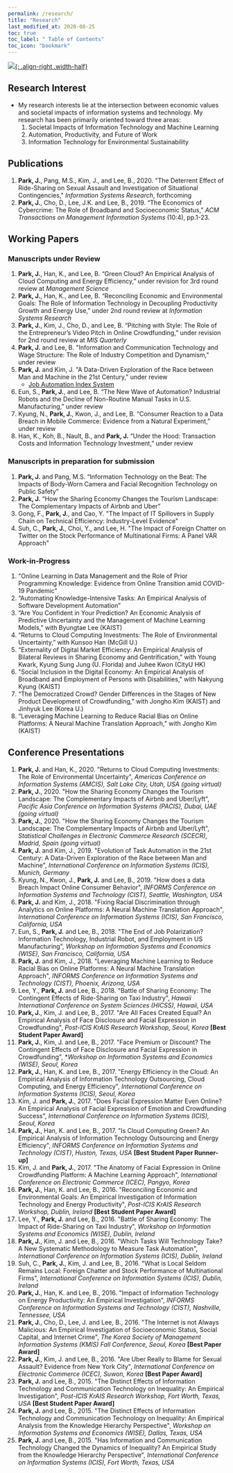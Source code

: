 ```yaml
---
permalink: /research/
title: "Research"
last_modified_at: 2020-08-25
toc: true
toc_label: " Table of Contents"
toc_icon: "bookmark"
---
```


[![](/assets/images/you_are_here2.jpg){: .align-right .width-half}](title: "Source: mostlyharmlesseconometrics.com")



## Research Interest
* My research interests lie at the intersection between economic values and societal impacts of information systems and technology. My research has been primarily oriented toward three areas:
	1. Societal Impacts of Information Technology and Machine Learning
	2. Automation, Productivity, and Future of Work
	3. Information Technology for Environmental Sustainability


## Publications
1. **Park, J.**, Pang, M.S., Kim, J., and Lee, B., 2020. "The Deterrent Effect of Ride-Sharing on Sexual Assault and Investigation of Situational Contingencies," *Information Systems Research*, forthcoming
2. **Park, J.**, Cho, D., Lee, J.K. and Lee, B., 2019. “The Economics of Cybercrime: The Role of Broadband and Socioeconomic Status,” *ACM Transactions on Management Information Systems* (10:4), pp.1-23.


## Working Papers
### Manuscripts under Review
1. **Park, J.**, Han, K., and Lee, B. “Green Cloud? An Empirical Analysis of Cloud Computing and Energy Efficiency,” under revision for 3rd round review at *Management Science*
2. **Park, J.**, Han, K., and Lee, B. “Reconciling Economic and Environmental Goals: The Role of Information Technology in Decoupling Productivity Growth and Energy Use,” under 2nd round review at *Information Systems Research*
3. **Park, J.**, Kim, J., Cho, D., and Lee, B. “Pitching with Style: The Role of the Entrepreneur’s Video Pitch in Online Crowdfunding,” under revision for 2nd round review at *MIS Quarterly*
4. **Park, J.** and Lee, B. "Information and Communication Technology and Wage Structure: The Role of Industry Competition and Dynamism," under review
5. **Park, J.** and Kim, J. "A Data-Driven Exploration of the Race between Man and Machine in the 21st Century," under review
	* [Job Automation Index System][1]
6. Eun, S., **Park, J.**, and Lee, B. “The New Wave of Automation? Industrial Robots and the Decline of Non-Routine Manual Tasks in U.S. Manufacturing,” under review
7. Kyung, N., **Park, J.**, Kwon, J., and Lee, B. “Consumer Reaction to a Data Breach in Mobile Commerce: Evidence from a Natural Experiment,” under review
8. Han, K., Koh, B., Nault, B., and **Park, J.** “Under the Hood: Transaction Costs and Information Technology Investment,” under review

[1]: http://www.jobautomationindex.com/


### Manuscripts in preparation for submission
1. **Park, J.** and Pang, M.S. “Information Technology on the Beat: The Impacts of Body-Worn Camera and Facial Recognition Technology on Public Safety”
2. **Park, J.** “How the Sharing Economy Changes the Tourism Landscape: The Complementary Impacts of Airbnb and Uber”
3. Gong, F., **Park, J.**, and Cao, Y. "The Impact of IT Spillovers in Supply Chain on Technical Efficiency: Industry-Level Evidence"
4. Suh, C., **Park, J.**, Choi, Y., and Lee, H. "The Impact of Foreign Chatter on Twitter on the Stock Performance of Multinational Firms: A Panel VAR Approach"



### Work-in-Progress
1. "Online Learning in Data Management and the Role of Prior Programming Knowledge: Evidence from Online Transition amid COVID-19 Pandemic"
2. “Automating Knowledge-Intensive Tasks: An Empirical Analysis of Software Development Automation”
3. “Are You Confident in Your Prediction? An Economic Analysis of Predictive Uncertainty and the Management of Machine Learning Models,” with Byungtae Lee (KAIST)
4. “Returns to Cloud Computing Investments: The Role of Environmental Uncertainty,” with Kunsoo Han (McGill U.)
5. “Externality of Digital Market Efficiency: An Empirical Analysis of Bilateral Reviews in Sharing Economy and Gentrification,” with Young Kwark, Kyung Sung Jung (U. Florida) and Juhee Kwon (CityU HK)
6. "Social Inclusion in the Digital Economy: An Empirical Analysis of Broadband and Employment of Persons with Disabilities," with Nakyung Kyung (KAIST)
7. “The Democratized Crowd? Gender Differences in the Stages of New Product Development of Crowdfunding,” with Jongho Kim (KAIST) and Jinhyuk Lee (Korea U.)
8. “Leveraging Machine Learning to Reduce Racial Bias on Online Platforms: A Neural Machine Translation Approach,” with Jongho Kim (KAIST)



## Conference Presentations
1. **Park, J.** and Han, K., 2020. "Returns to Cloud Computing Investments: The Role of Environmental Uncertainty", *Americas Conference on Information Systems (AMCIS), Salt Lake City, Utah, USA (going virtual)*
2. **Park, J.**, 2020. "How the Sharing Economy Changes the Tourism Landscape: The Complementary Impacts of Airbnb and Uber/Lyft", *Pacific Asia Conference on Information Systems (PACIS), Dubai, UAE (going virtual)*
3. **Park, J.**, 2020. "How the Sharing Economy Changes the Tourism Landscape: The Complementary Impacts of Airbnb and Uber/Lyft", *Statistical Challenges in Electronic Commerce Research (SCECR), Madrid, Spain (going virtual)*
4. **Park, J.** and Kim, J., 2019. "Evolution of Task Automation in the 21st Century: A Data-Driven Exploration of the Race between Man and Machine", *International Conference on Information Systems (ICIS), Munich, Germany*
5. Kyung, N., Kwon, J., **Park, J.** and Lee, B., 2019. "How does a data Breach Impact Online Consumer Behavior", *INFORMS Conference on Information Systems and Technology (CIST), Seattle, Washington, USA*
6. **Park, J.** and Kim, J., 2018. "Fixing Racial Discrimination through Analytics on Online Platforms: A Neural Machine Translation Approach", *International Conference on Information Systems (ICIS), San Francisco, California, USA*
7.	Eun, S., **Park, J.** and Lee, B., 2018. "The End of Job Polarization? Information Technology, Industrial Robot, and Employment in US Manufacturing", *Workshop on Information Systems and Economics (WISE), San Francisco, California, USA*
8. **Park, J.** and Kim, J., 2018. "Leveraging Machine Learning to Reduce Racial Bias on Online Platforms: A Neural Machine Translation Approach", *INFORMS Conference on Information Systems and Technology (CIST), Phoenix, Arizona, USA*
9. Lee, Y., **Park, J.** and Lee, B., 2018. "Battle of Sharing Economy: The Contingent Effects of Ride-Sharing on Taxi Industry", *Hawaii International Conference on System Sciences (HICSS), Hawaii, USA*
10. **Park, J.**, Kim, J. and Lee, B., 2017. "Are All Faces Created Equal? An Empirical Analysis of Face Disclosure and Facial Expression in Crowdfunding", *Post-ICIS KrAIS Research Workshop, Seoul, Korea* **[Best Student Paper Award]**
11. **Park, J.**, Kim, J. and Lee, B., 2017. "Face Premium or Discount? The Contingent Effects of Face Disclosure and Facial Expression in Crowdfunding", **Workshop on Information Systems and Economics (WISE), Seoul, Korea*
12. **Park, J.**, Han, K. and Lee, B., 2017. "Energy Efficiency in the Cloud: An Empirical Analysis of Information Technology Outsourcing, Cloud Computing, and Energy Efficiency", *International Conference on Information Systems (ICIS), Seoul, Korea*
13. Kim, J. and **Park, J.**, 2017. "Does Facial Expression Matter Even Online? An Empirical Analysis of Facial Expression of Emotion and Crowdfunding Success", *International Conference on Information Systems (ICIS), Seoul, Korea*
14. **Park, J.**, Han, K. and Lee, B., 2017. "Is Cloud Computing Green? An Empirical Analysis of Information Technology Outsourcing and Energy Efficiency", *INFORMS Conference on Information Systems and Technology (CIST)*, *Huston, Texas, USA* **[Best Student Paper Runner-up]**
15. Kim, J. and **Park, J.**, 2017. "The Anatomy of Facial Expression in Online Crowdfunding Platform: A Machine Learning Approach", *International Conference on Electronic Commerce (ICEC), Pangyo, Korea*
16. **Park, J.**, Han, K. and Lee, B., 2016. "Reconciling Economic and Environmental Goals: An Empirical Investigation of Information Technology and Energy Productivity", *Post-ICIS KrAIS Research Workshop, Dublin, Ireland* **[Best Student Paper Award]**
17. Lee, Y., **Park, J.** and Lee, B., 2016. "Battle of Sharing Economy: The Impact of Ride-Sharing on Taxi Industry", *Workshop on Information Systems and Economics (WISE), Dublin, Ireland*
18. **Park, J.**, Kim, J. and Lee, B., 2016. "Which Tasks Will Technology Take? A New Systematic Methodology to Measure Task Automation", *International Conference on Information Systems (ICIS), Dublin, Ireland*
19. Suh, C., **Park, J.**, Kim, J. and Lee, B., 2016. "What is Local Seldom Remains Local: Foreign Chatter and Stock Performance of Multinational Firms", *International Conference on Information Systems (ICIS), Dublin, Ireland*
20. **Park, J.**, Han, K. and Lee, B., 2016. "Impact of Information Technology on Energy Productivity: An Empirical Investigation", *INFORMS Conference on Information Systems and Technology (CIST), Nashville, Tennessee, USA*
21. **Park, J.**, Cho, D., Lee, J. and Lee, B., 2016. "The Internet is not Always Malicious: An Empirical Investigation of Socioeconomic Status, Social Capital, and Internet Crime", *The Korea Society of Management Information Systems (KMIS) Fall Conference, Seoul, Korea* **[Best Paper Award]**
22. **Park, J.**, Kim, J. and Lee, B., 2016. "Are Uber Really to Blame for Sexual Assault? Evidence from New York City", *International Conference on Electronic Commerce (ICEC), Suwon, Korea* **[Best Paper Award]**
23. **Park, J.** and Lee, B., 2015. "The Distinct Effects of Information Technology and Communication Technology on Inequality: An Empirical Investigation", *Post-ICIS KrAIS Research Workshop, Fort Worth, Texas, USA* **[Best Student Paper Award]**
24. **Park, J.** and Lee, B., 2015. "The Distinct Effects of Information Technology and Communication Technology on Inequality: An Empirical Analysis from the Knowledge Hierarchy Perspective", *Workshop on Information Systems and Economics (WISE), Dallas, Texas, USA*
25. **Park, J.** and Lee, B., 2015. "Has Information and Communication Technology Changed the Dynamics of Inequality? An Empirical Study from the Knowledge Hierarchy Perspective", *International Conference on Information Systems (ICIS), Fort Worth, Texas, USA*
